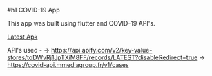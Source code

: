 #h1 COVID-19 App

This app was built using flutter and COVID-19 API's.

[Latest Apk]()

API's used -
-> https://api.apify.com/v2/key-value-stores/toDWvRj1JpTXiM8FF/records/LATEST?disableRedirect=true
-> https://covid-api.mmediagroup.fr/v1/cases
